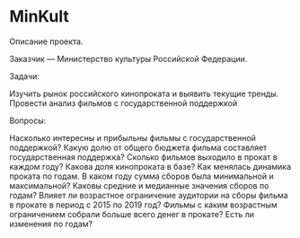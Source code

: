 # MinKult
Описание проекта.

Заказчик — Министерство культуры Российской Федерации.

Задачи:

Изучить рынок российского кинопроката и выявить текущие тренды.
Провести анализ фильмов с государственной поддержкой

Вопросы:

Насколько интересны и прибыльны фильмы с государственной поддержкой?
Какую долю от общего бюджета фильма составляет государственная поддержка?
Сколько фильмов выходило в прокат в каждом году?
Какова доля кинопроката в базе?
Как менялась динамика проката по годам. В каком году сумма сборов была минимальной и максимальной?
Каковы средние и медианные значения сборов по годам?
Влияет ли возрастное ограничение аудитории на сборы фильма в прокате в период с 2015 по 2019 год?
Фильмы с каким возрастным ограничением собрали больше всего денег в прокате? Есть ли изменения по годам?
